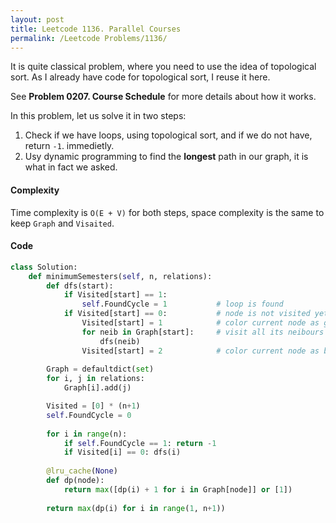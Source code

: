 ```yaml
---
layout: post
title: Leetcode 1136. Parallel Courses
permalink: /Leetcode Problems/1136/
---
```


It is quite classical problem, where you need to use the idea of topological sort. As I already have code for topological sort, I reuse it here.

See **Problem 0207. Course Schedule** for more details about how it works.

In this problem, let us solve it in two steps:
1. Check if we have loops, using topological sort, and if we do not have, return `-1`. immedietly.
2. Usy dynamic programming to find the **longest** path in our graph, it is what in fact we asked.

#### Complexity
Time complexity is `O(E + V)` for both steps, space complexity is the same to keep `Graph` and `Visaited`.

#### Code

```python
class Solution:
    def minimumSemesters(self, n, relations):
        def dfs(start):
            if Visited[start] == 1:
                self.FoundCycle = 1           # loop is found
            if Visited[start] == 0:           # node is not visited yet, visit it
                Visited[start] = 1            # color current node as gray
                for neib in Graph[start]:     # visit all its neibours
                    dfs(neib)
                Visited[start] = 2            # color current node as black
        
        Graph = defaultdict(set)
        for i, j in relations:
            Graph[i].add(j)

        Visited = [0] * (n+1)
        self.FoundCycle = 0
        
        for i in range(n):
            if self.FoundCycle == 1: return -1
            if Visited[i] == 0: dfs(i)
     
        @lru_cache(None)
        def dp(node):
            return max([dp(i) + 1 for i in Graph[node]] or [1])
        
        return max(dp(i) for i in range(1, n+1))
```